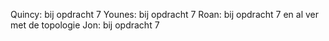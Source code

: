 Quincy: bij opdracht 7
Younes: bij opdracht 7
Roan: bij opdracht 7 en al ver met de topologie
Jon: bij opdracht 7
